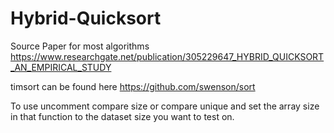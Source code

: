 # Hybrid-Quicksort
Source Paper for most algorithms
https://www.researchgate.net/publication/305229647_HYBRID_QUICKSORT_AN_EMPIRICAL_STUDY

timsort can be found here
https://github.com/swenson/sort

To use uncomment compare size or compare unique and set the array size in that function to the dataset size you want to
test on.